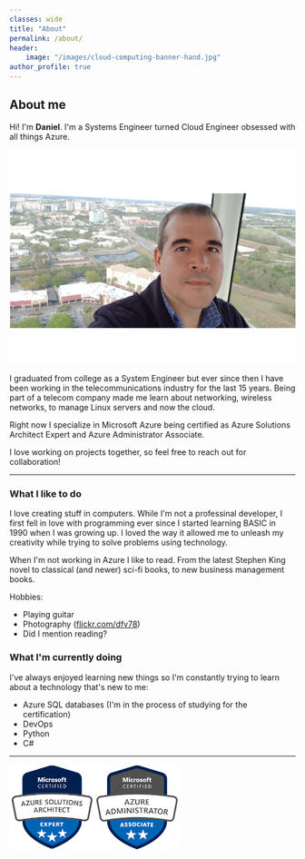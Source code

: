 ```yaml
---
classes: wide
title: "About"
permalink: /about/
header:
    image: "/images/cloud-computing-banner-hand.jpg"
author_profile: true
---
```

## About me
Hi! I'm **Daniel**. I'm a Systems Engineer turned Cloud Engineer obsessed with all things Azure.

![Daniel Fajardo Valenti picture](/images/daniel-fajardo-valenti_med.png)


I graduated from college as a System Engineer but ever since then I have been working in the telecommunications industry for the last 15 years. Being part of a telecom company made me learn about networking, wireless networks, to manage Linux servers and now the cloud.

Right now I specialize in Microsoft Azure being certified as Azure Solutions Architect Expert and Azure Administrator Associate. 

I love working on projects together, so feel free to reach out for collaboration!

---
### What I like to do
I love creating stuff in computers. While I'm not a professinal developer, I first fell in love with programming ever since I started learning BASIC in 1990 when I was growing up. I loved the way it allowed me to unleash my creativity while trying to solve problems using technology.

When I'm not working in Azure I like to read. From the latest Stephen King novel to classical (and newer) sci-fi books, to new business management books.

Hobbies:
- Playing guitar
- Photography ([flickr.com/dfv78](http://flickr.com/dfv78))
- Did I mention reading?
### What I'm currently doing
I've always enjoyed learning new things so I'm constantly trying to learn about a technology that's new to me:

- Azure SQL databases (I'm in the process of studying for the certification)
- DevOps
- Python
- C#

---

[![Azure Solutions Architect Expert](/images/azure-solutions-architect-expert-150.png)](https://docs.microsoft.com/en-us/learn/certifications/azure-solutions-architect)[![Azure Administrator Associate](/images/azure-administrator-associate-150.png)](https://docs.microsoft.com/en-us/learn/certifications/azure-administrator)

